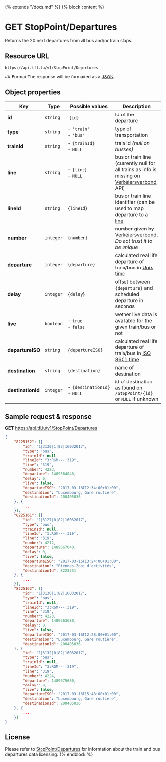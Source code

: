 {% extends "/docs.md" %}
{% block content %}
# GET StopPoint/Departures
Returns the 20 next departures from all bus and/or train stops.

## Resource URL
    https://api.tfl.lu/v1/StopPoint/Departures

## Format
The response will be formatted as a [JSON](https://en.wikipedia.org/wiki/JSON).

## Object properties
| Key               | Type      | Possible values                   | Description |
| ----------------- | --------- | --------------------------------- | ----------- |
| **id**            | `string`  | `{id}`                            | Id of the departure |
| **type**          | `string`  | - `'train'`<br />- `'bus'`        | type of transportation |
| **trainId**       | `string`  | - `{trainId}`<br />- `NULL`       | train id _(null on busses)_ |
| **line**          | `string`  | - `{line}`<br />- `NULL`          | bus or train line (currently null for all trains as info is missing on [Verkéiersverbond](https://data.public.lu/en/organizations/mobiliteitszentral/) API) |
| **lineId**        | `string`  | `{lineId}`                        | bus or train line identifier (can be used to map departure to a [line](/RESTAPIs/Line/index.md)) |
| **number**        | `integer` | `{number}`                        | number given by [Verkéiersverbond](https://data.public.lu/en/organizations/mobiliteitszentral/). _Do not trust it to be unique_ |
| **departure**     | `integer` | `{departure}`                     | calculated real life departure of train/bus in [Unix time](https://en.wikipedia.org/wiki/Unix_time) |
| **delay**         | `integer` | `{delay}`                         | offset between `{departure}` and scheduled departure in seconds |
| **live**          | `boolean` | - `true`<br />- `false`           | wether live data is available for the given train/bus or not |
| **departureISO**  | `string`  | `{departureISO}`                  | calculated real life departure of train/bus in [ISO 8601 time](https://en.wikipedia.org/wiki/ISO_8601) |
| **destination**   | `string`  | `{destination}`                   | name of destination |
| **destinationId** | `integer` | <nobr>- `{destinationId}`</nobr><br />- `NULL` | id of destination as found on `/StopPoint/{id}` or `NULL` if unknown |

## Sample request & response
**GET** https://api.tfl.lu/v1/StopPoint/Departures
```json
{
	"8225152": [{
		"id": "1|3130|1|82|16032017",
		"type": "bus",
		"trainId": null,
		"lineId": "3:RGM---:319",
		"line": "319",
		"number": 4223,
		"departure": 1489664040,
		"delay": 0,
		"live": false,
		"departureISO": "2017-03-16T12:34:00+01:00",
		"destination": "Luxembourg, Gare routière",
		"destinationId": 200405036
	}, {
		...
	}],
	"8225161": [{
		"id": "1|3127|0|82|16032017",
		"type": "bus",
		"trainId": null,
		"lineId": "3:RGM---:319",
		"line": "319",
		"number": 4212,
		"departure": 1489667040,
		"delay": 0,
		"live": false,
		"departureISO": "2017-03-16T13:24:00+01:00",
		"destination": "Piennes-Zone d'activités",
		"destinationId": 8225751
	}, {
		...
	}],
	"8225162": [{
		"id": "1|3130|1|82|16032017",
		"type": "bus",
		"trainId": null,
		"lineId": "3:RGM---:319",
		"line": "319",
		"number": 4223,
		"departure": 1489663680,
		"delay": 0,
		"live": false,
		"departureISO": "2017-03-16T12:28:00+01:00",
		"destination": "Luxembourg, Gare routière",
		"destinationId": 200405036
	}, {
		"id": "1|3132|0|82|16032017",
		"type": "bus",
		"trainId": null,
		"lineId": "3:RGM---:319",
		"line": "319",
		"number": 4224,
		"departure": 1489675680,
		"delay": 0,
		"live": false,
		"departureISO": "2017-03-16T15:48:00+01:00",
		"destination": "Luxembourg, Gare routière",
		"destinationId": 200405036
	}, {
		...
	}]
}
```

## License
Please refer to [StopPoint/Departures](/RESTAPIs/StopPoint/departures.md#license) for information about the train and bus departures data licensing.
{% endblock %}
